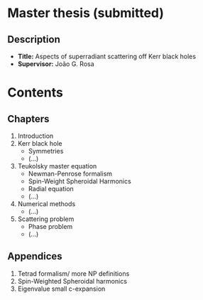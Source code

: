 # Master thesis (submitted)

## Description

- **Title:** Aspects of superradiant scattering off Kerr black holes
- **Supervisor:** João G. Rosa

# Contents

## Chapters
1. Introduction
2. Kerr black hole
    - Symmetries
    - (...)
3. Teukolsky master equation
    - Newman-Penrose formalism
    - Spin-Weight Spheroidal Harmonics
    - Radial equation
    - (...)
4. Numerical methods
    - (...)
5. Scattering problem
    - Phase problem
    - (...)

## Appendices
1. Tetrad formalism/ more NP definitions
2. Spin-Weighted Spheroidal harmonics
3. Eigenvalue small c-expansion
